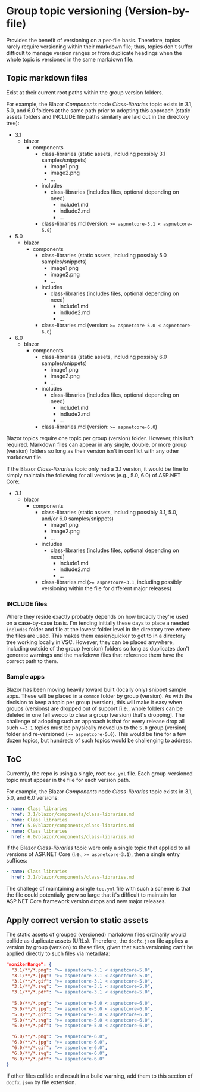 # Group topic versioning (Version-by-file)

Provides the benefit of versioning on a per-file basis. Therefore, topics rarely require versioning within their markdown file; thus, topics don't suffer difficult to manage version ranges or from duplicate headings when the whole topic is versioned in the same markdown file.

## Topic markdown files

Exist at their current root paths within the group version folders.

For example, the Blazor *Components* node *Class-libraries* topic exists in 3.1, 5.0, and 6.0 folders at the same path prior to adopting this approach (static assets folders and INCLUDE file paths similarly are laid out in the directory tree):

* 3.1
  * blazor
    * components
      * class-libraries (static assets, including possibly 3.1 samples/snippets)
        * image1.png
        * image2.png
        * ...
      * includes
        * class-libraries (includes files, optional depending on need)
          * include1.md
          * indlude2.md
          * ...
      * class-libraries.md (version: `>= aspnetcore-3.1 < aspnetcore-5.0`)
* 5.0
  * blazor
    * components
      * class-libraries (static assets, including possibly 5.0 samples/snippets)
        * image1.png
        * image2.png
        * ...
      * includes
        * class-libraries (includes files, optional depending on need)
          * include1.md
          * indlude2.md
          * ...
      * class-libraries.md (version: `>= aspnetcore-5.0 < aspnetcore-6.0`)
* 6.0
  * blazor
    * components
      * class-libraries (static assets, including possibly 6.0 samples/snippets)
        * image1.png
        * image2.png
        * ...
      * includes
        * class-libraries (includes files, optional depending on need)
          * include1.md
          * indlude2.md
          * ...
      * class-libraries.md (version: `>= aspnetcore-6.0`)

Blazor topics require one topic per group (version) folder. However, this isn't required. Markdown files can appear in any single, double, or more group (version) folders so long as their version isn't in conflict with any other markdown file.

If the Blazor *Class-libraries* topic only had a 3.1 version, it would be fine to simply maintain the following for all versions (e.g., 5.0, 6.0) of ASP.NET Core:

* 3.1
  * blazor
    * components
      * class-libraries (static assets, including possibly 3.1, 5.0, and/or 6.0 samples/snippets)
        * image1.png
        * image2.png
        * ...
      * includes
        * class-libraries (includes files, optional depending on need)
          * include1.md
          * indlude2.md
          * ...
      * class-libraries.md (`>= aspnetcore-3.1`, including possibly versioning within the file for different major releases)

### INCLUDE files

Where they reside exactly probably depends on how broadly they're used on a case-by-case basis. I'm tending initially these days to place a needed `includes` folder and file at the lowest folder level in the directory tree where the files are used. This makes them easier/quicker to get to in a directory tree working locally in VSC. However, they can be placed anywhere, including outside of the group (version) folders so long as duplicates don't generate warnings and the markdown files that reference them have the correct path to them.

### Sample apps

Blazor has been moving heavily toward built (locally only) snippet sample apps. These will be placed in a `common` folder by group (version). As with the decision to keep a topic per group (version), this will make it easy when groups (versions) are dropped out of support [i.e., whole folders can be deleted in one fell swoop to clear a group (version) that's dropping].
The challenge of adopting such an approach is that for every release drop all such `>=3.1` topics must be physically moved up to the `5.0` group (version) folder and re-versioned (`>= aspnetcore-5.0`). This would be fine for a few dozen topics, but hundreds of such topics would be challenging to address.

## ToC

Currently, the repo is using a single, root `toc.yml` file. Each group-versioned topic must appear in the file for each version path.

For example, the Blazor *Components* node *Class-libraries* topic exists in 3.1, 5.0, and 6.0 versions:

```yml
- name: Class libraries
  href: 3.1/blazor/components/class-libraries.md
- name: Class libraries
  href: 5.0/blazor/components/class-libraries.md
- name: Class libraries
  href: 6.0/blazor/components/class-libraries.md
```

If the Blazor *Class-libraries* topic were only a single topic that applied to all versions of ASP.NET Core (i.e., `>= aspnetcore-3.1`), then a single entry suffices:

```yml
- name: Class libraries
  href: 3.1/blazor/components/class-libraries.md
```

The challege of maintaining a single `toc.yml` file with such a scheme is that the file could potentially grow so large that it's difficult to maintain for ASP.NET Core framework version drops and new major releases.

## Apply correct version to static assets

The static assets of grouped (versioned) markdown files ordinarily would collide as duplicate assets (URLs). Therefore, the `docfx.json` file applies a version by group (version) to these files, given that such versioning can't be applied directly to such files via metadata:

```json
"monikerRange": {
  "3.1/**/*.png": ">= aspnetcore-3.1 < aspnetcore-5.0",
  "3.1/**/*.jpg": ">= aspnetcore-3.1 < aspnetcore-5.0",
  "3.1/**/*.gif": ">= aspnetcore-3.1 < aspnetcore-5.0",
  "3.1/**/*.svg": ">= aspnetcore-3.1 < aspnetcore-5.0",
  "3.1/**/*.pdf": ">= aspnetcore-3.1 < aspnetcore-5.0",
 
  "5.0/**/*.png": ">= aspnetcore-5.0 < aspnetcore-6.0",
  "5.0/**/*.jpg": ">= aspnetcore-5.0 < aspnetcore-6.0",
  "5.0/**/*.gif": ">= aspnetcore-5.0 < aspnetcore-6.0",
  "5.0/**/*.svg": ">= aspnetcore-5.0 < aspnetcore-6.0",
  "5.0/**/*.pdf": ">= aspnetcore-5.0 < aspnetcore-6.0",
 
  "6.0/**/*.png": ">= aspnetcore-6.0",
  "6.0/**/*.jpg": ">= aspnetcore-6.0",
  "6.0/**/*.gif": ">= aspnetcore-6.0",
  "6.0/**/*.svg": ">= aspnetcore-6.0",
  "6.0/**/*.pdf": ">= aspnetcore-6.0"
}
```

If other files collide and result in a build warning, add them to this section of `docfx.json` by file extension.
